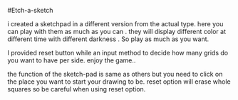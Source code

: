 #Etch-a-sketch

i created a sketchpad in a different version from the actual type. here you can play with them as much as you can . 
they will display different color at different time with different darkness . So play as much as you want. 

I provided reset button while an input method to decide how many grids do you want to have per side.
enjoy the game.. 

the function of the sketch-pad is same as others but you need to click on the place you want to start your drawing to be.
reset option will erase whole squares so be careful when using reset option.